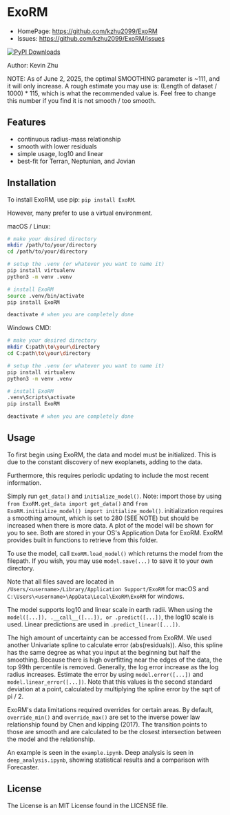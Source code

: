 # ExoRM

- HomePage: https://github.com/kzhu2099/ExoRM
- Issues: https://github.com/kzhu2099/ExoRM/issues

[![PyPI Downloads](https://static.pepy.tech/badge/ExoRM)](https://pepy.tech/projects/ExoRM)

Author: Kevin Zhu

NOTE: As of June 2, 2025, the optimal SMOOTHING parameter is ~111, and it will only increase.
A rough estimate you may use is:
(Length of dataset / 1000) * 115, which is what the recommended value is.
Feel free to change this number if you find it is not smooth / too smooth.

## Features

- continuous radius-mass relationship
- smooth with lower residuals
- simple usage, log10 and linear
- best-fit for Terran, Neptunian, and Jovian

## Installation

To install ExoRM, use pip: ```pip install ExoRM```.

However, many prefer to use a virtual environment.

macOS / Linux:

```sh
# make your desired directory
mkdir /path/to/your/directory
cd /path/to/your/directory

# setup the .venv (or whatever you want to name it)
pip install virtualenv
python3 -m venv .venv

# install ExoRM
source .venv/bin/activate
pip install ExoRM

deactivate # when you are completely done
```

Windows CMD:

```sh
# make your desired directory
mkdir C:path\to\your\directory
cd C:path\to\your\directory

# setup the .venv (or whatever you want to name it)
pip install virtualenv
python3 -m venv .venv

# install ExoRM
.venv\Scripts\activate
pip install ExoRM

deactivate # when you are completely done
```

## Usage

To first begin using ExoRM, the data and model must be initialized. This is due to the constant discovery of new exoplanets, adding to the data.

Furthermore, this requires periodic updating to include the most recent information.

Simply run `get_data()` and `initialize_model()`. Note: import those by using `from ExoRM.get_data import get_data()` and `from ExoRM.initialize_model() import initialize_model()`. initialization requires a smoothing amount, which is set to 280 (SEE NOTE) but should be increased when there is more data. A plot of the model will be shown for you to see. Both are stored in your OS's Application Data for ExoRM. ExoRM provides built in functions to retrieve from this folder.

To use the model, call `ExoRM.load_model()` which returns the model from the filepath. If you wish, you may use `model.save(...)` to save it to your own directory.

Note that all files saved are located in `/Users/<username>/Library/Application Support/ExoRM` for macOS and `C:\Users\<username>\AppData\Local\ExoRM\ExoRM` for windows.

The model supports log10 and linear scale in earth radii. When using the `model([...]), .__call__([...]), or .predict([...])`, the log10 scale is used. Linear predictions are used in `.predict_linear([...])`.

The high amount of uncertainty can be accessed from ExoRM. We used another Univariate spline to calculate error (abs(residuals)). Also, this spline has the same degree as what you input at the beginning but half the smoothing. Because there is high overfitting near the edges of the data, the top 99th percentile is removed. Generally, the log error increase as the log radius increases. Estimate the error by using `model.error([...])` and `model.linear_error([...])`. Note that this values is the second standard deviation at a point, calculated by multiplying the spline error by the sqrt of pi / 2.

ExoRM's data limitations required overrides for certain areas. By default, `override_min()` and `override_max()` are set to the inverse power law relationship found by Chen and kipping (2017). The transition points to those are smooth and are calculated to be the closest intersection between the model and the relationship.

An example is seen in the `example.ipynb`. Deep analysis is seen in `deep_analysis.ipynb`, showing statistical results and a comparison with Forecaster.

## License

The License is an MIT License found in the LICENSE file.
